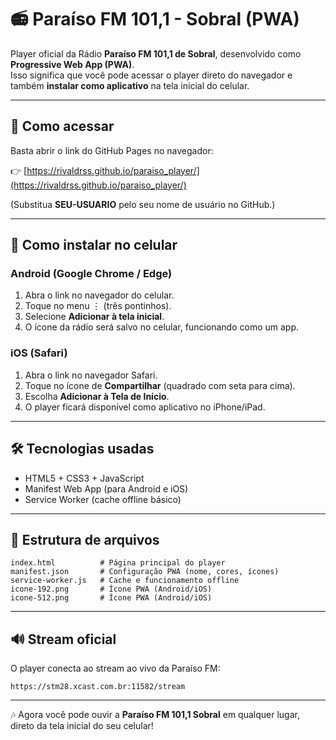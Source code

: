 # 📻 Paraíso FM 101,1 - Sobral (PWA)

Player oficial da Rádio **Paraíso FM 101,1 de Sobral**, desenvolvido como **Progressive Web App (PWA)**.  
Isso significa que você pode acessar o player direto do navegador e também **instalar como aplicativo** na tela inicial do celular.

---

## 🚀 Como acessar
Basta abrir o link do GitHub Pages no navegador:

👉 [https://rivaldrss.github.io/paraiso_player/](https://rivaldrss.github.io/paraiso_player/)

(Substitua **SEU-USUARIO** pelo seu nome de usuário no GitHub.)

---

## 📱 Como instalar no celular

### Android (Google Chrome / Edge)
1. Abra o link no navegador do celular.  
2. Toque no menu ⋮ (três pontinhos).  
3. Selecione **Adicionar à tela inicial**.  
4. O ícone da rádio será salvo no celular, funcionando como um app.

### iOS (Safari)
1. Abra o link no navegador Safari.  
2. Toque no ícone de **Compartilhar** (quadrado com seta para cima).  
3. Escolha **Adicionar à Tela de Início**.  
4. O player ficará disponível como aplicativo no iPhone/iPad.

---

## 🛠️ Tecnologias usadas
- HTML5 + CSS3 + JavaScript  
- Manifest Web App (para Android e iOS)  
- Service Worker (cache offline básico)  

---

## 📂 Estrutura de arquivos
```
index.html          # Página principal do player
manifest.json       # Configuração PWA (nome, cores, ícones)
service-worker.js   # Cache e funcionamento offline
icone-192.png       # Ícone PWA (Android/iOS)
icone-512.png       # Ícone PWA (Android/iOS)
```

---

## 🔊 Stream oficial
O player conecta ao stream ao vivo da Paraíso FM:  
```
https://stm28.xcast.com.br:11582/stream
```

---

🎶 Agora você pode ouvir a **Paraíso FM 101,1 Sobral** em qualquer lugar, direto da tela inicial do seu celular!
